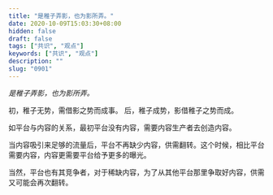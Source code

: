 ```yaml
---
title: "是稚子弄影，也为影所弄。"
date: 2020-10-09T15:03:30+08:00
hidden: false
draft: false
tags: ["共识", "观点"]
keywords: ["共识", "观点"]
description: ""
slug: "0901"
---
```


*是稚子弄影，也为影所弄。*

初，稚子无势，需借影之势而成事。
后，稚子成势，影借稚子之势而成。

如平台与内容的关系，最初平台没有内容，需要内容生产者去创造内容。

当内容吸引来足够的流量后，平台不再缺少内容，供需翻转。这个时候，相比平台需要内容，内容更需要平台给予更多的曝光。

当然，平台也有其竞争者，对于稀缺内容，为了从其他平台那里争取好内容，供需又可能会再次翻转。